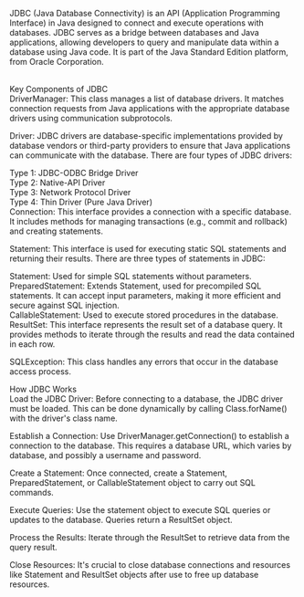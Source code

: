 JDBC (Java Database Connectivity) is an API (Application Programming Interface) in Java designed to connect and execute operations with databases. JDBC serves as a bridge between databases and Java applications, allowing developers to query and manipulate data within a database using Java code. It is part of the Java Standard Edition platform, from Oracle Corporation.<br><br>

Key Components of JDBC<br>
DriverManager: This class manages a list of database drivers. It matches connection requests from Java applications with the appropriate database drivers using communication subprotocols.<br>

Driver: JDBC drivers are database-specific implementations provided by database vendors or third-party providers to ensure that Java applications can communicate with the database. There are four types of JDBC drivers:<br>

Type 1: JDBC-ODBC Bridge Driver<br>
Type 2: Native-API Driver<br>
Type 3: Network Protocol Driver<br>
Type 4: Thin Driver (Pure Java Driver)<br>
Connection: This interface provides a connection with a specific database. It includes methods for managing transactions (e.g., commit and rollback) and creating statements.<br>

Statement: This interface is used for executing static SQL statements and returning their results. There are three types of statements in JDBC:<br>

Statement: Used for simple SQL statements without parameters.<br>
PreparedStatement: Extends Statement, used for precompiled SQL statements. It can accept input parameters, making it more efficient and secure against SQL injection.<br>
CallableStatement: Used to execute stored procedures in the database.<br>
ResultSet: This interface represents the result set of a database query. It provides methods to iterate through the results and read the data contained in each row.<br>

SQLException: This class handles any errors that occur in the database access process.<br>

How JDBC Works<br>
Load the JDBC Driver: Before connecting to a database, the JDBC driver must be loaded. This can be done dynamically by calling Class.forName() with the driver's class name.<br>

Establish a Connection: Use DriverManager.getConnection() to establish a connection to the database. This requires a database URL, which varies by database, and possibly a username and password.<br>

Create a Statement: Once connected, create a Statement, PreparedStatement, or CallableStatement object to carry out SQL commands.<br>

Execute Queries: Use the statement object to execute SQL queries or updates to the database. Queries return a ResultSet object.<br>

Process the Results: Iterate through the ResultSet to retrieve data from the query result.<br>

Close Resources: It's crucial to close database connections and resources like Statement and ResultSet objects after use to free up database resources.<br>

